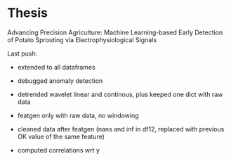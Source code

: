 # Thesis
Advancing Precision Agriculture: Machine Learning-based Early Detection of Potato Sprouting via Electrophysiological Signals

Last push:

- extended to all dataframes

- debugged anomaly detection

-  detrended wavelet linear and continous, plus keeped one dict with raw data

- featgen only with raw data, no windowing

- cleaned data after featgen (nans and inf in df12, replaced with previous OK value of the same feature)

- computed correlations wrt y
